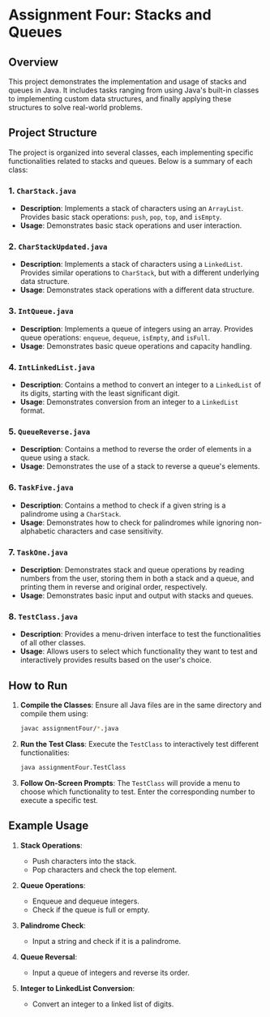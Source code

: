 # Assignment Four: Stacks and Queues

## Overview

This project demonstrates the implementation and usage of stacks and queues in Java. It includes tasks ranging from using Java's built-in classes to implementing custom data structures, and finally applying these structures to solve real-world problems.

## Project Structure

The project is organized into several classes, each implementing specific functionalities related to stacks and queues. Below is a summary of each class:

### 1. `CharStack.java`

- **Description**: Implements a stack of characters using an `ArrayList`. Provides basic stack operations: `push`, `pop`, `top`, and `isEmpty`.
- **Usage**: Demonstrates basic stack operations and user interaction.

### 2. `CharStackUpdated.java`

- **Description**: Implements a stack of characters using a `LinkedList`. Provides similar operations to `CharStack`, but with a different underlying data structure.
- **Usage**: Demonstrates stack operations with a different data structure.

### 3. `IntQueue.java`

- **Description**: Implements a queue of integers using an array. Provides queue operations: `enqueue`, `dequeue`, `isEmpty`, and `isFull`.
- **Usage**: Demonstrates basic queue operations and capacity handling.

### 4. `IntLinkedList.java`

- **Description**: Contains a method to convert an integer to a `LinkedList` of its digits, starting with the least significant digit.
- **Usage**: Demonstrates conversion from an integer to a `LinkedList` format.

### 5. `QueueReverse.java`

- **Description**: Contains a method to reverse the order of elements in a queue using a stack.
- **Usage**: Demonstrates the use of a stack to reverse a queue's elements.

### 6. `TaskFive.java`

- **Description**: Contains a method to check if a given string is a palindrome using a `CharStack`.
- **Usage**: Demonstrates how to check for palindromes while ignoring non-alphabetic characters and case sensitivity.

### 7. `TaskOne.java`

- **Description**: Demonstrates stack and queue operations by reading numbers from the user, storing them in both a stack and a queue, and printing them in reverse and original order, respectively.
- **Usage**: Demonstrates basic input and output with stacks and queues.

### 8. `TestClass.java`

- **Description**: Provides a menu-driven interface to test the functionalities of all other classes.
- **Usage**: Allows users to select which functionality they want to test and interactively provides results based on the user's choice.

## How to Run

1. **Compile the Classes**: Ensure all Java files are in the same directory and compile them using:
   ```sh
   javac assignmentFour/*.java
   ```

2. **Run the Test Class**: Execute the `TestClass` to interactively test different functionalities:
   ```sh
   java assignmentFour.TestClass
   ```

3. **Follow On-Screen Prompts**: The `TestClass` will provide a menu to choose which functionality to test. Enter the corresponding number to execute a specific test.

## Example Usage

1. **Stack Operations**:
   - Push characters into the stack.
   - Pop characters and check the top element.

2. **Queue Operations**:
   - Enqueue and dequeue integers.
   - Check if the queue is full or empty.

3. **Palindrome Check**:
   - Input a string and check if it is a palindrome.

4. **Queue Reversal**:
   - Input a queue of integers and reverse its order.

5. **Integer to LinkedList Conversion**:
   - Convert an integer to a linked list of digits.

